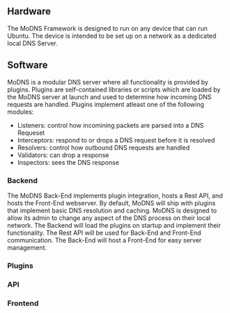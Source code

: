 ## Hardware
The MoDNS Framework is designed to run on any device that can run Ubuntu. The device is intended to be set up on a network as a dedicated local DNS Server.

## Software
MoDNS is a modular DNS server where all functionality is provided by plugins. Plugins are self-contained libraries or scripts which are loaded by the MoDNS server at launch and used to determine how incoming DNS requests are handled. Plugins implement atleast one of the following modules:
 - Listeners: control how incomining packets are parsed into a DNS Requeset
 - Interceptors: respond to or drops a DNS request before it is resolved
 - Resolvers: control how outbound DNS requests are handled
 - Validators: can drop a response
 - Inspectors: sees the DNS response

### Backend
The MoDNS Back-End implements plugin integration, hosts a Rest API, and hosts the Front-End webserver. By default, MoDNS will ship with plugins that implement basic DNS resolution and caching. MoDNS is designed to allow its admin to change any aspect of the DNS process on their local network.  The Backend will load the plugins on startup and implement their functionality. The Rest API will be used for Back-End and Front-End communication. The Back-End will host a Front-End for easy server management.

### Plugins

### API


### Frontend